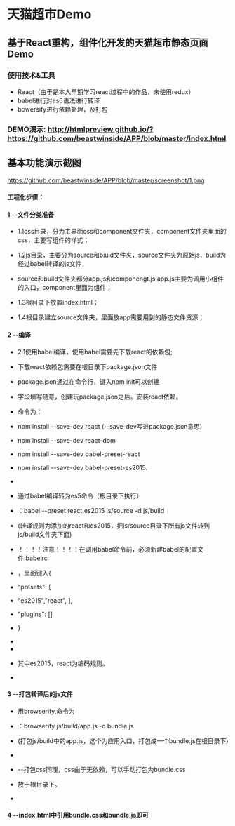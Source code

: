 #   天猫超市Demo
##  基于React重构，组件化开发的天猫超市静态页面Demo
### 使用技术&工具
+   React（由于是本人早期学习react过程中的作品，未使用redux）
+   babel进行对es6语法进行转译
+   bowersify进行依赖处理，及打包

###    DEMO演示: <http://htmlpreview.github.io/?https://github.com/beastwinside/APP/blob/master/index.html> 
##     基本功能演示截图

<https://github.com/beastwinside/APP/blob/master/screenshot/1.png>

####    工程化步骤： 

####    1 --文件分类准备 

- 1.1css目录，分为主界面css和component文件夹，component文件夹里面的css，主要写组件的样式； 

- 1.2js目录，主要分为source和biuld文件夹，source文件夹为原始js，build为经过babel转译的js文件，
- source和build文件夹都分app.js和componengt.js,app.js主要为调用小组件的入口，component里面为组件； 

- 1.3根目录下放置index.html； 
- 1.4根目录建立source文件夹，里面放app需要用到的静态文件资源； 

####    2 --编译 

- 2.1使用babel编译，使用babel需要先下载react的依赖包; 

- 下载react依赖包需要在根目录下package.json文件 

- package.json通过在命令行，键入npm init可以创建 

- 字段填写随意，创建玩package.json之后。安装react依赖。 

- 命令为： 

- npm install --save-dev react (--save-dev写进package.json意思) 

- npm install --save-dev react-dom 

- npm install --save-dev babel-preset-react 

- npm install --save-dev babel-preset-es2015. 

- 

- 通过babel编译转为es5命令（根目录下执行） 

- ：babel --preset react,es2015 js/source -d js/build 

- (转译规则为添加的react和es2015，把js/source目录下所有js文件转到 js/build文件夹下面) 



- ！！！！注意！！！！在调用babel命令前，必须新建babel的配置文件.babelrc 

- ，里面键入{ 

- "presets": [ 

- "es2015","react", ], 

- "plugins": [] 

- } 

- 

- 

- 其中es2015，react为编码规则。 

- 

####    3 --打包转译后的js文件 

- 用browserify,命令为 

- ：browserify js/build/app.js -o bundle.js 

- (打包js/build中的app.js，这个为应用入口，打包成一个bundle.js在根目录下) 

- 

- --打包css同理，css由于无依赖，可以手动打包为bundle.css 

- 放于根目录下。 

- 

####    4 --index.html中引用bundle.css和bundle.js即可 

